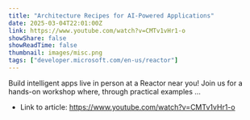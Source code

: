```yaml
---
title: "Architecture Recipes for AI-Powered Applications"
date: 2025-03-04T22:01:00Z
link: https://www.youtube.com/watch?v=CMTv1vHr1-o
showShare: false
showReadTime: false
thumbnail: images/misc.png
tags: ["developer.microsoft.com/en-us/reactor"]
---
```

Build intelligent apps live in person at a Reactor near you! Join us for a hands-on workshop where, through practical examples ...

- Link to article: https://www.youtube.com/watch?v=CMTv1vHr1-o